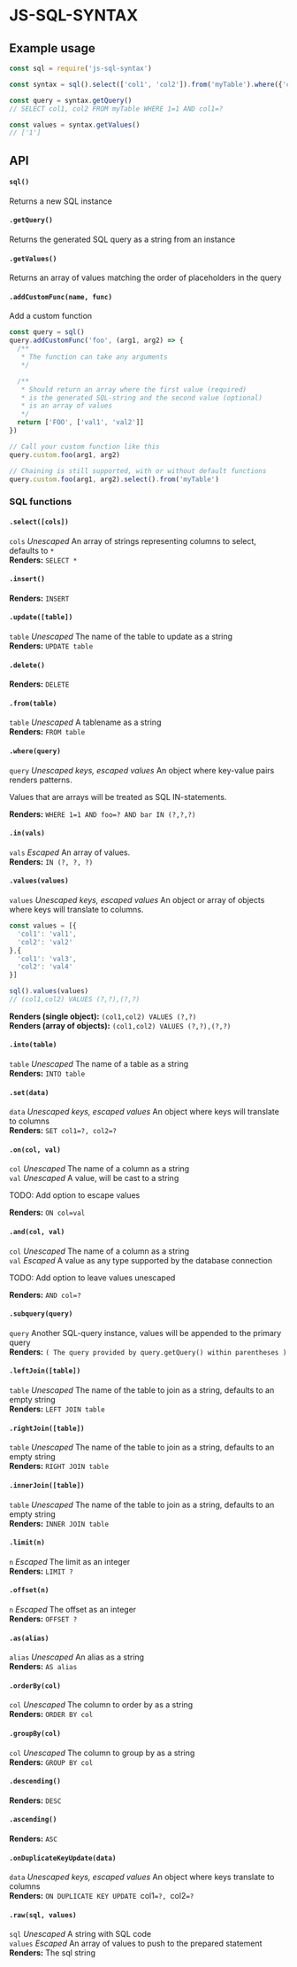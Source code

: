 # JS-SQL-SYNTAX

## Example usage
```javascript
const sql = require('js-sql-syntax')

const syntax = sql().select(['col1', 'col2']).from('myTable').where({'col1': '1'})

const query = syntax.getQuery()
// SELECT col1, col2 FROM myTable WHERE 1=1 AND col1=?

const values = syntax.getValues()
// ['1']
```

## API

#### `sql()`  
Returns a new SQL instance

#### `.getQuery()`  
Returns the generated SQL query as a string from an instance

#### `.getValues()`  
Returns an array of values matching the order of placeholders in the query

#### `.addCustomFunc(name, func)`  
Add a custom function  

```javascript
const query = sql()
query.addCustomFunc('foo', (arg1, arg2) => {
  /**
   * The function can take any arguments
   */

  /**
   * Should return an array where the first value (required)
   * is the generated SQL-string and the second value (optional)
   * is an array of values
   */
  return ['FOO', ['val1', 'val2']]
})

// Call your custom function like this
query.custom.foo(arg1, arg2)

// Chaining is still supported, with or without default functions
query.custom.foo(arg1, arg2).select().from('myTable')
```

### SQL functions

#### `.select([cols])`  
`cols` *Unescaped* An array of strings representing columns to select, defaults to `*`  
**Renders:** `SELECT *`

#### `.insert()`  
**Renders:** `INSERT`

#### `.update([table])`  
`table` *Unescaped* The name of the table to update as a string  
**Renders:** `UPDATE table`

#### `.delete()`  
**Renders:** `DELETE`

#### `.from(table)` 
`table` *Unescaped* A tablename as a string  
**Renders:** `FROM table`

#### `.where(query)`  
`query` *Unescaped keys, escaped values* An object where key-value pairs renders patterns.  

Values that are arrays will be treated as SQL IN-statements.  

**Renders:** `WHERE 1=1 AND foo=? AND bar IN (?,?,?)`

#### `.in(vals)` 
`vals` *Escaped* An array of values.  
**Renders:** `IN (?, ?, ?)`  

#### `.values(values)`  
`values` *Unescaped keys, escaped values* An object or array of objects where keys will translate to columns.  
```javascript
const values = [{
  'col1': 'val1',
  'col2': 'val2'
},{
  'col1': 'val3',
  'col2': 'val4'
}]

sql().values(values)
// (col1,col2) VALUES (?,?),(?,?)
```
**Renders (single object):** `(col1,col2) VALUES (?,?)`  
**Renders (array of objects):** `(col1,col2) VALUES (?,?),(?,?)`

#### `.into(table)`  
`table` *Unescaped* The name of a table as a string  
**Renders:** `INTO table`

#### `.set(data)`  
`data` *Unescaped keys, escaped values* An object where keys will translate to columns  
**Renders:** `SET col1=?, col2=?`

#### `.on(col, val)`  
`col` *Unescaped* The name of a column as a string  
`val` *Unescaped* A value, will be cast to a string  

TODO: Add option to escape values  

**Renders:** `ON col=val`

#### `.and(col, val)`  
`col` *Unescaped* The name of a column as a string  
`val` *Escaped* A value as any type supported by the database connection  

TODO: Add option to leave values unescaped  

**Renders:** `AND col=?`

#### `.subquery(query)`  
`query` Another SQL-query instance, values will be appended to the primary query  
**Renders:** `( The query provided by query.getQuery() within parentheses )`

#### `.leftJoin([table])`  
`table` *Unescaped* The name of the table to join as a string, defaults to an empty string  
**Renders:** `LEFT JOIN table`

#### `.rightJoin([table])`  
`table` *Unescaped* The name of the table to join as a string, defaults to an empty string  
**Renders:** `RIGHT JOIN table`

#### `.innerJoin([table])`  
`table` *Unescaped* The name of the table to join as a string, defaults to an empty string  
**Renders:** `INNER JOIN table`

#### `.limit(n)`  
`n` *Escaped* The limit as an integer  
**Renders:** `LIMIT ?`

#### `.offset(n)`  
`n` *Escaped* The offset as an integer  
**Renders:** `OFFSET ?`

#### `.as(alias)`  
`alias` *Unescaped* An alias as a string  
**Renders:** `AS alias`

#### `.orderBy(col)`  
`col` *Unescaped* The column to order by as a string  
**Renders:** `ORDER BY col`

#### `.groupBy(col)`  
`col` *Unescaped* The column to group by as a string  
**Renders:** `GROUP BY col`

#### `.descending()`  
**Renders:** `DESC`

#### `.ascending()`  
**Renders:** `ASC`

#### `.onDuplicateKeyUpdate(data)`  
`data` *Unescaped keys, escaped values* An object where keys translate to columns  
**Renders:** `ON DUPLICATE KEY UPDATE `col1`=?, `col2`=?`

#### `.raw(sql, values)`  
`sql` *Unescaped* A string with SQL code  
`values` *Escaped* An array of values to push to the prepared statement    
**Renders:** The sql string